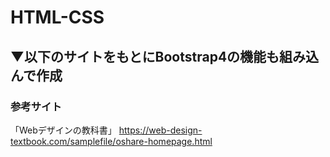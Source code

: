 # HTML-CSS
## ▼以下のサイトをもとにBootstrap4の機能も組み込んで作成
### 参考サイト
「Webデザインの教科書」
https://web-design-textbook.com/samplefile/oshare-homepage.html
